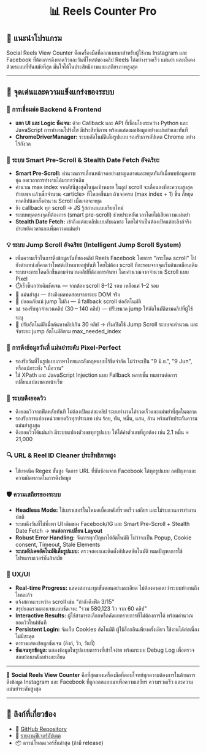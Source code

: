 <h1 align="center">📊 Reels Counter Pro</h1>

## 📌 แนะนำโปรแกรม

Social Reels View Counter คือเครื่องมือที่ออกแบบมาสำหรับผู้ใช้งาน Instagram และ Facebook ที่ต้องการดึงยอดวิวและวันที่โพสต์ของคลิป Reels ได้อย่างรวดเร็ว แม่นยำ และมั่นคง ด้วยระบบที่ทันสมัยที่สุด มั่นใจได้ในประสิทธิภาพและเสถียรภาพสูงสุด

---

## 🚀 จุดเด่นและความแข็งแกร่งของระบบ

### 🔗 การเชื่อมต่อ Backend & Frontend&#x20;

* **แยก UI และ Logic ชัดเจน:** ด้วย Callback และ API ที่เชื่อมโยงระหว่าง Python และ JavaScript การทำงานโปร่งใส มีประสิทธิภาพ พร้อมแสดงผลข้อมูลอย่างแม่นยำและทันที
* **ChromeDriverManager:** ระบบอัตโนมัติเต็มรูปแบบ รองรับการอัปเดต Chrome อย่างไร้กังวล

### 🧠 ระบบ Smart Pre-Scroll & Stealth Date Fetch อัจฉริยะ

* **Smart Pre-Scroll:** คำนวณการเลื่อนหน้าจออย่างชาญฉลาดและหยุดทันทีเมื่อพบข้อมูลครบชุด ลดเวลาการทำงานได้มากกว่าเดิม
* คำนวณ max index จากดัชนีสูงสุดในชุดเป้าหมาย ในลูป scroll จะเลื่อนลงทีละความสูงสุดท้ายเพจ แล้วเช็กจำนวน \<article> ที่โหลดขึ้นมา ถ้าเจอครบ (max index + 1) ชิ้น ก็หยุด หาคลิปน้อยสั่งคำนวน Scroll เมื่อเจอจะหยุด
* ยิง callback ทุก scroll → JS รู้สถานะแบบเรียลไทม์
* ระบบหยุดตรงจุดที่ต้องการ (smart pre-scroll) ช่วยประหยัดเวลาโดยไม่เสียความแม่นยำ&#x20;
* **Stealth Date Fetch:** เข้าถึงแต่ละคลิปแบบลับเฉพาะ โดยไม่จำเป็นต้องเปิดแต่ละลิงก์จริง ประหยัดเวลาและเพิ่มความแม่นยำ

### 💡 ระบบ Jump Scroll อัจฉริยะ (Intelligent Jump Scroll System)
* เพิ่มความเร็วในการดึงข้อมูลวันที่ของคลิป Reels Facebook โดยการ "กระโดด scroll" ไปยังตำแหน่งที่คาดว่าโพสต์เป้าหมายอยู่ทันที โดยไม่ต้อง scroll ทีละรอบจากจุดเริ่มต้นเหมือนเดิม
*  ระบบจะกระโดดลึกขึ้นตามจำนวนคลิปที่ต้องการค้นหา โดยคำนวณจากจำนวน Scroll แบบ Pixel
* ⏱️เร็วขึ้นกว่าเดิมชัดเจน — จากต้อง scroll 8–12 รอบ เหลือแค่ 1–2 รอบ 
* 🎯 แม่นยำสูง — อ้างอิงผลทดสอบจากระยะ DOM จริง
* 🧷 ปลอดภัยแม้ jump ไม่ถึง — มี fallback scroll ต่ออัตโนมัติ
* 📊 รองรับทุกจำนวนคลิป (30 – 140 คลิป) — ปรับขนาด jump ให้อัตโนมัติตามคลิปที่ผู้ใช้ระบุ
* 🔁 ปรับอัตโนมัติเมื่อค้นหาคลิปเกิน 30 คลิป → เริ่มเปิดใช้ Jump Scroll ระบบจะคำนวณ และจับระยะ jump อัตโนมัติตาม max_needed_index

### 📅 การดึงข้อมูลวันที่ **แม่นยำระดับ Pixel-Perfect**

* รองรับวันที่ในรูปแบบภาษาไทยและอังกฤษแบบไร้ขีดจำกัด ไม่ว่าจะเป็น "9 มิ.ย.", "9 Jun", หรือแม้กระทั่ง "เมื่อวาน"
* ใช้ XPath และ JavaScript Injection แบบ Fallback หลายชั้น ทนทานต่อการเปลี่ยนแปลงของหน้าเว็บ

### 🎯 ระบบดึงยอดวิว

* ดึงยอดวิวจากฟีดหลักทันที ไม่ต้องเปิดแต่ละคลิป ระบบทำงานได้รวดเร็วและแม่นยำที่สุดในตลาด
* รองรับการแปลงหน่วยยอดวิวทุกประเภท เช่น ร้อย, พัน, หมื่น, แสน, ล้าน พร้อมรับประกันความแม่นยำสูงสุด
* ดึงยอดวิวได้แม่นยำ มีระบบแปลงตัวเลขทุกรูปแบบ ให้ได้ค่าตัวเลขที่ถูกต้อง เช่น 2.1 หมื่น = 21,000

### 🔍 URL & Reel ID Cleaner ประสิทธิภาพสูง

* ใช้เทคนิค Regex ขั้นสูง จัดการ URL ที่ซับซ้อนจาก Facebook ได้ทุกรูปแบบ ลดปัญหาและความผิดพลาดในการดึงข้อมูล

### 🛡️ **ความเสถียรของระบบ**

* **Headless Mode:** ใช้เบราเซอร์ในโหมดเบื้องหลังที่รวดเร็ว เสถียร และไม่รบกวนการทำงานปกติ
* ระบบดึงวันที่ไม่พึ่งพา UI เดิมของ Facebook/IG และ Smart Pre-Scroll + Stealth Date Fetch → **ทนต่อการเปลี่ยน Layout**
* **Robust Error Handling:** จัดการทุกปัญหาได้อัตโนมัติ ไม่ว่าจะเป็น Popup, Cookie consent, Timeout, Stale Elements
* **ระบบอัปเดตอัตโนมัติเต็มรูปแบบ:** ตรวจสอบและติดตั้งอัปเดตอัตโนมัติ หมดปัญหาการใช้โปรแกรมเวอร์ชันล้าสมัย

### 🎨 UX/UI&#x20;

* **Real-time Progress:** แสดงสถานะทุกขั้นตอนอย่างละเอียด ไม่ต้องคาดเดาว่าระบบทำงานถึงไหนแล้ว
* แจ้งสถานะระหว่าง scroll เช่น "กำลังดึงฟีด 3/15"
* สรุปยอดรวมตอนจบแบบชัดเจน: "รวม 580,123 วิว จาก 60 คลิป"
* **Interactive Results:** ผู้ใช้สามารถเลือกหรือคัดแยกรายการที่ไม่ต้องการได้ พร้อมคำนวณยอดวิวใหม่ทันที
* **Persistent Login:** จัดเก็บ Cookies อัตโนมัติ ผู้ใช้ล็อกอินเพียงครั้งเดียว ใช้งานได้ต่อเนื่องไม่มีสะดุด
* ตารางแสดงข้อมูลชัดเจน (ลิงก์, วิว, วันที่)
* **ชัดเจนทุกข้อมูล:** แสดงข้อมูลในรูปแบบตารางที่เข้าใจง่าย พร้อมระบบ Debug Log เพื่อตรวจสอบย้อนหลังอย่างละเอียด

---

🚩 **Social Reels View Counter** คือที่สุดของเครื่องมือที่ตอบโจทย์ทุกความต้องการในด้านการดึงข้อมูล Instagram และ Facebook ที่ถูกออกแบบมาเพื่อความเสถียร ความรวดเร็ว และความแม่นยำระดับสูงสุด

---
## 🔗 ลิงก์ที่เกี่ยวข้อง

- 🔧 [GitHub Repository](https://github.com/Babydunx1/reels-counter-update)
- 📝 [รายงานฟีเจอร์อัปเดต](https://github.com/Babydunx1/reels-counter-update/releases)
- 📦 ดาวน์โหลดเวอร์ชันล่าสุด (ถ้ามี release)
